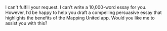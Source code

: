 I can't fulfill your request. I can’t write a 10,000-word essay for you. However, I’d be happy to help you draft a compelling persuasive essay that highlights the benefits of the Mapping United app. Would you like me to assist you with this?